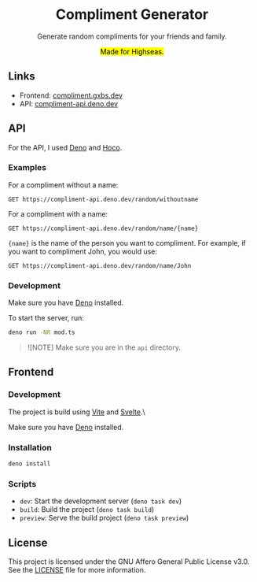 <div align="center">
<h1>Compliment Generator</h1>
<p>Generate random compliments for your friends and family.</p>
<mark>Made for Highseas.</mark>
</div>

## Links

- Frontend: [compliment.gxbs.dev](https://compliment.gxbs.dev)
- API: [compliment-api.deno.dev](https://compliment-api.deno.dev)

## API

For the API, I used [Deno](https://deno.com) and
[Hoco](https://jsr.io/@hoco/hoco).

### Examples

For a compliment without a name:

```http
GET https://compliment-api.deno.dev/random/withoutname
```

For a compliment with a name:

```http
GET https://compliment-api.deno.dev/random/name/{name}
```

`{name}` is the name of the person you want to compliment. For example, if you
want to compliment John, you would use:

```http
GET https://compliment-api.deno.dev/random/name/John
```

### Development

Make sure you have [Deno](https://deno.com) installed.

To start the server, run:

```bash
deno run -NR mod.ts
```

> ![NOTE] Make sure you are in the `api` directory.

## Frontend

### Development

The project is build using [Vite](https://vite.dev) and
[Svelte](https://svelte.dev).\

Make sure you have [Deno](https://deno.com) installed.

### Installation

```bash
deno install
```

### Scripts

- `dev`: Start the development server (`deno task dev`)
- `build`: Build the project (`deno task build`)
- `preview`: Serve the build project (`deno task preview`)

## License

This project is licensed under the GNU Affero General Public License v3.0. See
the [LICENSE](LICENSE.txt) file for more information.
